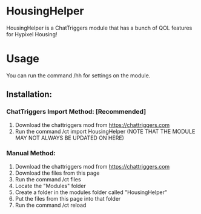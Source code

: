 # HousingHelper

HousingHelper is a ChatTriggers module that has a bunch of QOL features for Hypixel Housing!

# Usage
You can run the command /hh for settings on the module.

## Installation:
### ChatTriggers Import Method: [Recommended]
1. Download the chattriggers mod from https://chattriggers.com
2. Run the command /ct import HousingHelper (NOTE THAT THE MODULE MAY NOT ALWAYS BE UPDATED ON HERE)
### Manual Method:
1. Download the chattriggers mod from https://chattriggers.com
2. Download the files from this page
3. Run the command /ct files
4. Locate the "Modules" folder
5. Create a folder in the modules folder called "HousingHelper"
6. Put the files from this page into that folder
7. Run the command /ct reload
